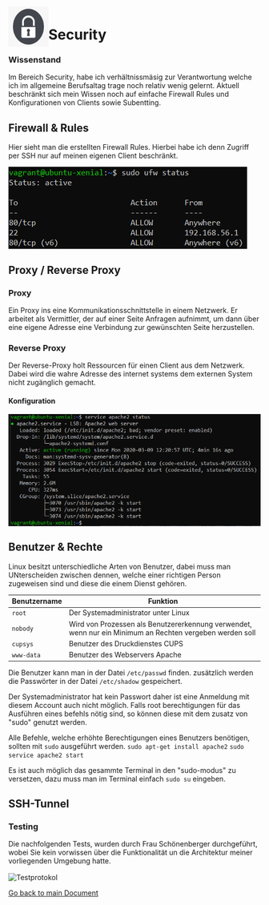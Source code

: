 <img align="left" width="80" height="80" src="./img/../../img/sec-logo.png" alt="Security">

# Security

### Wissenstand
Im Bereich Security, habe ich verhältnissmäsig zur Verantwortung welche ich im allgemeine Berufsaltag trage noch relativ wenig gelernt. Aktuell beschränkt sich mein Wissen noch auf einfache Firewall Rules und Konfigurationen von Clients sowie Subentting.

## Firewall & Rules
Hier sieht man die erstellten Firewall Rules. Hierbei habe ich denn Zugriff per SSH nur auf meinen eigenen Client beschränkt.


<img align="center" width="" height="" src="./img/../../img/ufw_rules.PNG" alt="Firewall Rules">

## Proxy / Reverse Proxy

### Proxy
Ein Proxy ins eine Kommunikationsschnittstelle in einem Netzwerk. Er arbeitet als Vermittler, der auf einer Seite Anfragen aufnimmt, um dann über eine eigene Adresse eine Verbindung zur gewünschten Seite herzustellen.

### Reverse Proxy
Der Reverse-Proxy holt Ressourcen für einen Client aus dem Netzwerk. Dabei wird die wahre Adresse des internet systems dem externen System nicht zugänglich gemacht.

#### Konfiguration 
<img align="center" width="" height="" src="./img/../../img/apache2_status.PNG" alt="apache2_status">

## Benutzer & Rechte

Linux besitzt unterschiedliche Arten von Benutzer, dabei muss man UNterscheiden zwischen dennen, welche einer richtigen Person zugeweisen sind und diese die einem Dienst gehören.

| Benutzername  | Funktion                                             |
| ------------- | ---------------------------------------------------- | 
| `root`        | Der Systemadministrator unter Linux                  |
| `nobody`      | Wird von Prozessen als Benutzererkennung verwendet, wenn nur ein Minimum an Rechten vergeben werden soll  |
| `cupsys`      | Benutzer des Druckdienstes CUPS                      |
| `www-data`    | Benutzer des Webservers Apache                       |

Die Benutzer kann man in der Datei `/etc/passwd` finden. zusätzlich werden die Passwörter in der Datei `/etc/shadow` gespeichert.

Der Systemadministrator hat kein Passwort daher ist eine Anmeldung mit diesem Account auch nicht möglich. Falls root berechtigungen für das Ausführen eines befehls nötig sind, so können diese mit dem zusatz von "sudo" genutzt werden.

Alle Befehle, welche erhöhte Berechtigungen eines Benutzers benötigen, sollten mit `sudo` ausgeführt werden.
```sudo apt-get install apache2```
```sudo service apache2 start```

Es ist auch möglich das gesammte Terminal in den "sudo-modus" zu versetzen, dazu muss man im Terminal einfach `sudo su` eingeben.




## SSH-Tunnel

### Testing
Die nachfolgenden Tests, wurden durch Frau Schönenberger durchgeführt, wobei Sie kein vorwissen über die Funktionalität un die Architektur meiner vorliegenden Umgebung hatte.

<img align="center" width="" height="" src="./img/../../img/testprotokoll.PNG" alt="Testprotokol">

[Go back to main Document](https://github.com/Daddey69/Modul_300/blob/master/README.md)
